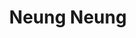 --- 
title: "Neung Neung"
publishdate: "2019-7-9T16:48:46+02:00"
src: "https://365manga.net/manga/neung-neung"
image: "https://data.365manga.net/images/thumbnails/15779-neung-neung.jpg"
description: "Original webcomic"
---